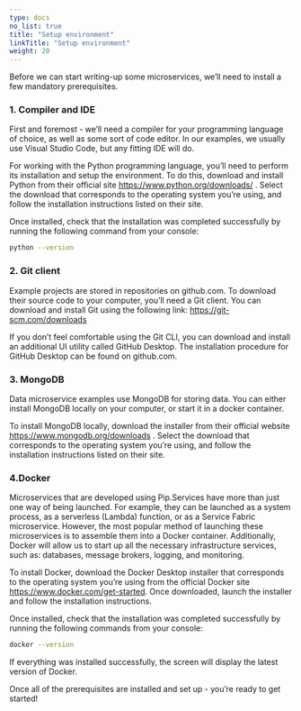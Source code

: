 ```yaml
---
type: docs
no_list: true
title: "Setup environment"
linkTitle: "Setup environment"
weight: 20
---
```


Before we can start writing-up some microservices, we’ll need to install a few mandatory prerequisites.

### 1. Compiler and IDE

First and foremost - we’ll need a compiler for your programming language of choice, as well as some sort of code editor. In our examples, we usually use Visual Studio Code, but any fitting IDE will do.

For working with the Python programming language, you’ll need to perform its installation and setup the environment. To do this, download and install Python from their official site https://www.python.org/downloads/ . Select the download that corresponds to the operating system you’re using, and follow the installation instructions listed on their site.

Once installed, check that the installation was completed successfully by running the following command from your console:

```bash
python --version
```

### 2. Git client
Example projects are stored in repositories on github.com. To download their source code to your computer, you’ll need a Git client. You can download and install Git using the following link: https://git-scm.com/downloads

If you don’t feel comfortable using the Git CLI, you can download and install an additional UI utility called GitHub Desktop. The installation procedure for GitHub Desktop can be found on github.com.

### 3. MongoDB
Data microservice examples use MongoDB for storing data. You can either install MongоDB locally on your computer, or start it in a docker container.

To install MongoDB locally, download the installer from their official website https://www.mongodb.org/downloads . Select the download that corresponds to the operating system you’re using, and follow the installation instructions listed on their site.

### 4.Docker
Microservices that are developed using Pip.Services have more than just one way of being launched. For example, they can be launched as a system process, as a serverless (Lambda) function, or as a Service Fabric microservice. However, the most popular method of launching these microservices is to assemble them into a Docker container. Additionally, Docker will allow us to start up all the necessary infrastructure services, such as: databases, message brokers, logging, and monitoring.

To install Docker, download the Docker Desktop installer that corresponds to the operating system you’re using from the official Docker site https://www.docker.com/get-started. Once downloaded, launch the installer and follow the installation instructions.

Once installed, check that the installation was completed successfully by running the following commands from your console:

```bash
docker --version
```

If everything was installed successfully, the screen will display the latest version of Docker.

Once all of the prerequisites are installed and set up - you’re ready to get started!



